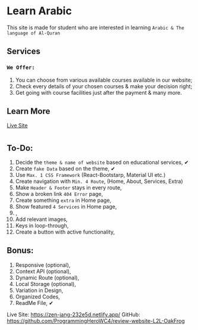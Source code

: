 # Learn Arabic 

This site is made for student who are interested in learning `Arabic & The language of Al-Quran`

## Services

### `We Offer:`
1. You can choose from various available courses available in our website;
2. Check every details of your chosen courses & make your decision right;
3. Get going with course facilities just after the payment & many more.

## Learn More

[Live Site](https://zen-jang-232e5d.netlify.app/)

# 

## To-Do:

1. Decide the `theme & name of website` based on educational services, ✔
2. Create `fake Data` based on the theme, ✔
3. Use `Max. 1 CSS Framework` (React-Bootstarp, Material UI etc.)
4. Create navigation with `Min. 4 Route`, (Home, About, Services, Extra)
5. Make `Header & Footer` stays in every route,
6. Show a broken link `404 Error` page,
7. Create something `extra` in Home page,
8. Show featured `4 Services` in Home page,
9. ,
10. Add relevant images,
11. Keys in loop-through,
12. Create a button with active functionality,

## Bonus:

1. Responsive (optional),
2. Context API (optional),
3. Dynamic Route (optional),
4. Local Storage (optional),
5. Variation in Design,
6. Organized Codes,
7. ReadMe File, ✔

Live Site: https://zen-jang-232e5d.netlify.app/
GitHub: https://github.com/ProgrammingHeroWC4/review-website-L2L-OakFrog